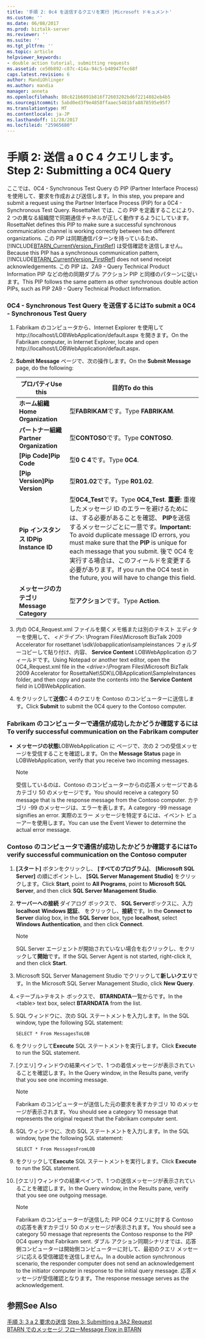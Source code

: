 ```yaml
---
title: '手順 2: 0c4 を送信するクエリを実行 |Microsoft ドキュメント'
ms.custom: ''
ms.date: 06/08/2017
ms.prod: biztalk-server
ms.reviewer: ''
ms.suite: ''
ms.tgt_pltfrm: ''
ms.topic: article
helpviewer_keywords:
- double action tutorial, submitting requests
ms.assetid: ce50b892-c87c-414a-94c5-b40947fec68f
caps.latest.revision: 6
author: MandiOhlinger
ms.author: mandia
manager: anneta
ms.openlocfilehash: 88c621b6891b816f72603202bd6f2214882eb4b5
ms.sourcegitcommit: 5abd0ed3f9e4858ffaaec5481bfa8878595e95f7
ms.translationtype: MT
ms.contentlocale: ja-JP
ms.lasthandoff: 11/28/2017
ms.locfileid: "25965680"
---
```

# <a name="step-2-submitting-a-0c4-query"></a><span data-ttu-id="ce3b8-102">手順 2: 送信 a 0 C 4 クエリします。</span><span class="sxs-lookup"><span data-stu-id="ce3b8-102">Step 2: Submitting a 0C4 Query</span></span>
<span data-ttu-id="ce3b8-103">ここでは、0C4 - Synchronous Test Query の PIP (Partner Interface Process) を使用して、要求を作成および送信します。</span><span class="sxs-lookup"><span data-stu-id="ce3b8-103">In this step, you prepare and submit a request using the Partner Interface Process (PIP) for a 0C4 - Synchronous Test Query.</span></span> <span data-ttu-id="ce3b8-104">RosettaNet では、この PIP を定義することにより、2 つの異なる組織間で同期通信チャネルが正しく動作するようにしています。</span><span class="sxs-lookup"><span data-stu-id="ce3b8-104">RosettaNet defines this PIP to make sure a successful synchronous communication channel is working correctly between two different organizations.</span></span> <span data-ttu-id="ce3b8-105">この PIP は同期通信パターンを持っているため、[!INCLUDE[BTARN_CurrentVersion_FirstRef](../../includes/btarn-currentversion-firstref-md.md)] は受信確認を送信しません。</span><span class="sxs-lookup"><span data-stu-id="ce3b8-105">Because this PIP has a synchronous communication pattern, [!INCLUDE[BTARN_CurrentVersion_FirstRef](../../includes/btarn-currentversion-firstref-md.md)] does not send receipt acknowledgements.</span></span> <span data-ttu-id="ce3b8-106">この PIP は、2A9 - Query Technical Product Information PIP などの他の同期ダブル アクション PIP と同様のパターンに従います。</span><span class="sxs-lookup"><span data-stu-id="ce3b8-106">This PIP follows the same pattern as other synchronous double action PIPs, such as PIP 2A9 - Query Technical Product Information.</span></span>  
  
### <a name="to-submit-a-0c4---synchronous-test-query"></a><span data-ttu-id="ce3b8-107">0C4 - Synchronous Test Query を送信するには</span><span class="sxs-lookup"><span data-stu-id="ce3b8-107">To submit a 0C4 - Synchronous Test Query</span></span>  
  
1.  <span data-ttu-id="ce3b8-108">Fabrikam のコンピュータから、Internet Explorer を使用して http://localhost/LOBWebApplication/default.aspx を開きます。</span><span class="sxs-lookup"><span data-stu-id="ce3b8-108">On the Fabrikam computer, in Internet Explorer, locate and open http://localhost/LOBWebApplication/default.aspx.</span></span>  
  
2.  <span data-ttu-id="ce3b8-109">**Submit Message**  ページで、次の操作します。</span><span class="sxs-lookup"><span data-stu-id="ce3b8-109">On the **Submit Message** page, do the following:</span></span>  
  
    |<span data-ttu-id="ce3b8-110">プロパティ</span><span class="sxs-lookup"><span data-stu-id="ce3b8-110">Use this</span></span>|<span data-ttu-id="ce3b8-111">目的</span><span class="sxs-lookup"><span data-stu-id="ce3b8-111">To do this</span></span>|  
    |--------------|----------------|  
    |<span data-ttu-id="ce3b8-112">**ホーム組織**</span><span class="sxs-lookup"><span data-stu-id="ce3b8-112">**Home Organization**</span></span>|<span data-ttu-id="ce3b8-113">型**FABRIKAM**です。</span><span class="sxs-lookup"><span data-stu-id="ce3b8-113">Type **FABRIKAM**.</span></span>|  
    |<span data-ttu-id="ce3b8-114">**パートナー組織**</span><span class="sxs-lookup"><span data-stu-id="ce3b8-114">**Partner Organization**</span></span>|<span data-ttu-id="ce3b8-115">型**CONTOSO**です。</span><span class="sxs-lookup"><span data-stu-id="ce3b8-115">Type **CONTOSO**.</span></span>|  
    |<span data-ttu-id="ce3b8-116">**[Pip Code]**</span><span class="sxs-lookup"><span data-stu-id="ce3b8-116">**Pip Code**</span></span>|<span data-ttu-id="ce3b8-117">型**0 C 4**です。</span><span class="sxs-lookup"><span data-stu-id="ce3b8-117">Type **0C4**.</span></span>|  
    |<span data-ttu-id="ce3b8-118">**[Pip Version]**</span><span class="sxs-lookup"><span data-stu-id="ce3b8-118">**Pip Version**</span></span>|<span data-ttu-id="ce3b8-119">型**R01.02**です。</span><span class="sxs-lookup"><span data-stu-id="ce3b8-119">Type **R01.02**.</span></span>|  
    |<span data-ttu-id="ce3b8-120">**Pip インスタンス ID**</span><span class="sxs-lookup"><span data-stu-id="ce3b8-120">**Pip Instance ID**</span></span>|<span data-ttu-id="ce3b8-121">型**0C4_Test**です。</span><span class="sxs-lookup"><span data-stu-id="ce3b8-121">Type **0C4_Test**.</span></span> <span data-ttu-id="ce3b8-122">**重要:** 重複したメッセージ ID のエラーを避けるためには、する必要があることを確認、 **PIP**を送信するメッセージごとに一意です。</span><span class="sxs-lookup"><span data-stu-id="ce3b8-122">**Important:**  To avoid duplicate message ID errors, you must make sure that the **PIP** is unique for each message that you submit.</span></span> <span data-ttu-id="ce3b8-123">後で 0C4 を実行する場合は、このフィールドを変更する必要があります。</span><span class="sxs-lookup"><span data-stu-id="ce3b8-123">If you run the 0C4 test in the future, you will have to change this field.</span></span>|  
    |<span data-ttu-id="ce3b8-124">**メッセージのカテゴリ**</span><span class="sxs-lookup"><span data-stu-id="ce3b8-124">**Message Category**</span></span>|<span data-ttu-id="ce3b8-125">型**アクション**です。</span><span class="sxs-lookup"><span data-stu-id="ce3b8-125">Type **Action**.</span></span>|  
  
3.  <span data-ttu-id="ce3b8-126">内の 0C4_Request.xml ファイルを開くメモ帳または別のテキスト エディターを使用して、 *\<ドライブ\>*: \Program Files\Microsoft BizTalk 2009 Accelerator for rosettanet \sdk\lobapplication\sampleinstances フォルダーコピーして貼り付け、内容、 **Service Content** LOBWebApplication のフィールドです。</span><span class="sxs-lookup"><span data-stu-id="ce3b8-126">Using Notepad or another text editor, open the 0C4_Request.xml file in the *\<drive\>*:\Program Files\Microsoft BizTalk 2009 Accelerator for RosettaNet\SDK\LOBApplication\SampleInstances folder, and then copy and paste the contents into the **Service Content** field in LOBWebApplication.</span></span>  
  
4.  <span data-ttu-id="ce3b8-127">をクリックして**送信**C 4 のクエリを Contoso のコンピューターに送信します。</span><span class="sxs-lookup"><span data-stu-id="ce3b8-127">Click **Submit** to submit the 0C4 query to the Contoso computer.</span></span>  
  
### <a name="to-verify-successful-communication-on-the-fabrikam-computer"></a><span data-ttu-id="ce3b8-128">Fabrikam のコンピューターで通信が成功したかどうか確認するには</span><span class="sxs-lookup"><span data-stu-id="ce3b8-128">To verify successful communication on the Fabrikam computer</span></span>  
  
-   <span data-ttu-id="ce3b8-129">**メッセージの状態**LOBWebApplication に ページで、次の 2 つの受信メッセージを受信することを確認します。</span><span class="sxs-lookup"><span data-stu-id="ce3b8-129">On the **Message Status** page in LOBWebApplication, verify that you receive two incoming messages.</span></span>  
  
    > [!NOTE]
    >  <span data-ttu-id="ce3b8-130">受信しているのは、Contoso のコンピューターからの応答メッセージであるカテゴリ 50 のメッセージです。</span><span class="sxs-lookup"><span data-stu-id="ce3b8-130">You should receive a category 50 message that is the response message from the Contoso computer.</span></span> <span data-ttu-id="ce3b8-131">カテゴリ -99 のメッセージは、エラーを表します。</span><span class="sxs-lookup"><span data-stu-id="ce3b8-131">A category -99 message signifies an error.</span></span> <span data-ttu-id="ce3b8-132">実際のエラー メッセージを特定するには、イベント ビューアーを使用します。</span><span class="sxs-lookup"><span data-stu-id="ce3b8-132">You can use the Event Viewer to determine the actual error message.</span></span>  
  
### <a name="to-verify-successful-communication-on-the-contoso-computer"></a><span data-ttu-id="ce3b8-133">Contoso のコンピュータで通信が成功したかどうか確認するには</span><span class="sxs-lookup"><span data-stu-id="ce3b8-133">To verify successful communication on the Contoso computer</span></span>  
  
1.  <span data-ttu-id="ce3b8-134">**[スタート]** ボタンをクリックし、 **[すべてのプログラム]**、 **[Microsoft SQL Server]** の順にポイントし、 **[SQL Server Management Studio]** をクリックします。</span><span class="sxs-lookup"><span data-stu-id="ce3b8-134">Click **Start**, point to **All Programs**, point to **Microsoft SQL Server**, and then click **SQL Server Management Studio**.</span></span>  
  
2.  <span data-ttu-id="ce3b8-135">**サーバーへの接続** ダイアログ ボックスで、 **SQL Server**ボックスに、入力**localhost** **Windows 認証**、 をクリックし、**接続**です。</span><span class="sxs-lookup"><span data-stu-id="ce3b8-135">In the **Connect to Server** dialog box, in the **SQL Server** box, type **localhost**, select **Windows Authentication**, and then click **Connect**.</span></span>  
  
    > [!NOTE]
    >  <span data-ttu-id="ce3b8-136">SQL Server エージェントが開始されていない場合を右クリックし、をクリックして**開始**です。</span><span class="sxs-lookup"><span data-stu-id="ce3b8-136">If the SQL Server Agent is not started, right-click it, and then click **Start**.</span></span>  
  
3.  <span data-ttu-id="ce3b8-137">Microsoft SQL Server Management Studio でクリックして**新しいクエリ**です。</span><span class="sxs-lookup"><span data-stu-id="ce3b8-137">In the Microsoft SQL Server Management Studio, click **New Query**.</span></span>  
  
4.  <span data-ttu-id="ce3b8-138">\<テーブル\>テキスト ボックスで、 **BTARNDATA**一覧からです。</span><span class="sxs-lookup"><span data-stu-id="ce3b8-138">In the \<table\> text box, select **BTARNDATA** from the list.</span></span>  
  
5.  <span data-ttu-id="ce3b8-139">SQL ウィンドウに、次の SQL ステートメントを入力します。</span><span class="sxs-lookup"><span data-stu-id="ce3b8-139">In the SQL window, type the following SQL statement:</span></span>  
  
    ```  
    SELECT * From MessagesToLOB  
    ```  
  
6.  <span data-ttu-id="ce3b8-140">をクリックして**Execute** SQL ステートメントを実行します。</span><span class="sxs-lookup"><span data-stu-id="ce3b8-140">Click **Execute** to run the SQL statement.</span></span>  
  
7.  <span data-ttu-id="ce3b8-141">[クエリ] ウィンドウの結果ペインで、1 つの着信メッセージが表示されていることを確認します。</span><span class="sxs-lookup"><span data-stu-id="ce3b8-141">In the Query window, in the Results pane, verify that you see one incoming message.</span></span>  
  
    > [!NOTE]
    >  <span data-ttu-id="ce3b8-142">Fabrikam のコンピューターが送信した元の要求を表すカテゴリ 10 のメッセージが表示されます。</span><span class="sxs-lookup"><span data-stu-id="ce3b8-142">You should see a category 10 message that represents the original request that the Fabrikam computer sent.</span></span>  
  
8.  <span data-ttu-id="ce3b8-143">SQL ウィンドウに、次の SQL ステートメントを入力します。</span><span class="sxs-lookup"><span data-stu-id="ce3b8-143">In the SQL window, type the following SQL statement:</span></span>  
  
    ```  
    SELECT * From MessagesFromLOB  
    ```  
  
9. <span data-ttu-id="ce3b8-144">をクリックして**Execute** SQL ステートメントを実行します。</span><span class="sxs-lookup"><span data-stu-id="ce3b8-144">Click **Execute** to run the SQL statement.</span></span>  
  
10. <span data-ttu-id="ce3b8-145">[クエリ] ウィンドウの結果ペインで、1 つの送信メッセージが表示されていることを確認します。</span><span class="sxs-lookup"><span data-stu-id="ce3b8-145">In the Query window, in the Results pane, verify that you see one outgoing message.</span></span>  
  
    > [!NOTE]
    >  <span data-ttu-id="ce3b8-146">Fabrikam のコンピューターが送信した PIP 0C4 クエリに対する Contoso の応答を表すカテゴリ 50 のメッセージが表示されます。</span><span class="sxs-lookup"><span data-stu-id="ce3b8-146">You should see a category 50 message that represents the Contoso response to the PIP 0C4 query that Fabrikam sent.</span></span> <span data-ttu-id="ce3b8-147">ダブル アクション同期シナリオでは、応答側コンピューターは開始側コンピューターに対して、最初のクエリ メッセージに応える受信確認を送信しません。</span><span class="sxs-lookup"><span data-stu-id="ce3b8-147">In a double action synchronous scenario, the responder computer does not send an acknowledgement to the initiator computer in response to the initial query message.</span></span> <span data-ttu-id="ce3b8-148">応答メッセージが受信確認となります。</span><span class="sxs-lookup"><span data-stu-id="ce3b8-148">The response message serves as the acknowledgement.</span></span>  
  
## <a name="see-also"></a><span data-ttu-id="ce3b8-149">参照</span><span class="sxs-lookup"><span data-stu-id="ce3b8-149">See Also</span></span>  
 <span data-ttu-id="ce3b8-150">[手順 3: 3 a 2 要求の送信](../../adapters-and-accelerators/accelerator-rosettanet/step-3-submitting-a-3a2-request.md) </span><span class="sxs-lookup"><span data-stu-id="ce3b8-150">[Step 3: Submitting a 3A2 Request](../../adapters-and-accelerators/accelerator-rosettanet/step-3-submitting-a-3a2-request.md) </span></span>  
 [<span data-ttu-id="ce3b8-151">BTARN でのメッセージ フロー</span><span class="sxs-lookup"><span data-stu-id="ce3b8-151">Message Flow in BTARN</span></span>](../../adapters-and-accelerators/accelerator-rosettanet/message-flow-in-btarn.md)